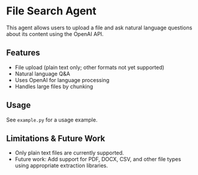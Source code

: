 # File Search Agent

This agent allows users to upload a file and ask natural language questions about its content using the OpenAI API.

## Features

- File upload (plain text only; other formats not yet supported)
- Natural language Q&A
- Uses OpenAI for language processing
- Handles large files by chunking

## Usage

See `example.py` for a usage example.

## Limitations & Future Work

- Only plain text files are currently supported.
- Future work: Add support for PDF, DOCX, CSV, and other file types using appropriate extraction libraries.
